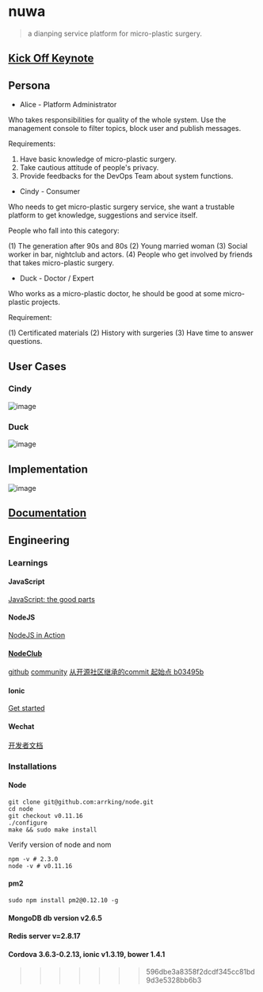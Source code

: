 # nuwa

> a dianping service platform for micro-plastic surgery.


## [Kick Off Keynote](https://github.com/arrking/nuwa-docs/blob/master/keynotes/nuwa_kick_off.pdf)

## Persona

* Alice - Platform Administrator

Who takes responsibilities for quality of the whole system. Use the management console to filter topics, block user and publish messages.

Requirements:

1) Have basic knowledge of micro-plastic surgery.
2) Take cautious attitude of people's privacy.
3) Provide feedbacks for the DevOps Team about system functions.

* Cindy - Consumer

Who needs to get micro-plastic surgery service, she want a trustable platform to get knowledge, suggestions and service itself.

People who fall into this category:

(1) The generation after 90s and 80s
(2) Young married woman
(3) Social worker in bar, nightclub and actors.
(4) People who get involved by friends that takes micro-plastic surgery.

* Duck - Doctor / Expert

Who works as a micro-plastic doctor, he should be good at some micro-plastic projects.

Requirement:

(1) Certificated materials (2) History with surgeries (3) Have time to answer questions.


## User Cases

### Cindy

![image](https://cloud.githubusercontent.com/assets/3538629/7954719/af9fcc80-0a04-11e5-80b8-669f2bb8562c.png)

### Duck

![image](https://cloud.githubusercontent.com/assets/3538629/7954803/4f4efef4-0a05-11e5-9347-c6ccf32a5d54.png)


## Implementation

![image](https://github.com/arrking/nuwa-docs/blob/master/omnigraffle/app-implementations.png)

## [Documentation](https://github.com/arrking/nuwa-docs)

## Engineering
### Learnings

#### JavaScript
[JavaScript: the good parts](http://git.oschina.net/ubiware/tech-books/blob/master/javascript-the-good-parts-en-US.pdf)
#### NodeJS
[NodeJS in Action](http://git.oschina.net/ubiware/tech-books/blob/master/nodejs-in-action.pdf)
#### [NodeClub](https://github.com/arrking/wildfire/blob/master/nodeclub.README.md)
[github](https://github.com/cnodejs/nodeclub)
[community](https://cnodejs.org/)
[从开源社区继承的commit 起始点 b03495b](https://github.com/arrking/wildfire/releases/tag/c1)
#### Ionic
[Get started](http://ionicframework.com/getting-started/)
#### Wechat
[开发者文档](http://mp.weixin.qq.com/wiki/home/index.html)

### Installations
#### Node
```
git clone git@github.com:arrking/node.git
cd node
git checkout v0.11.16
./configure
make && sudo make install
```
Verify version of node and nom
```
npm -v # 2.3.0
node -v # v0.11.16
```

#### pm2
```
sudo npm install pm2@0.12.10 -g
```

#### MongoDB db version v2.6.5

#### Redis server v=2.8.17

#### Cordova 3.6.3-0.2.13, ionic v1.3.19, bower 1.4.1


>>>>>>> 596dbe3a8358f2dcdf345cc81bd9d3e5328bb6b3
